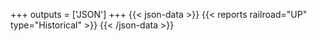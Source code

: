 +++
outputs = ['JSON']
+++
{{< json-data >}}
  {{< reports railroad="UP" type="Historical" >}}
{{< /json-data >}}